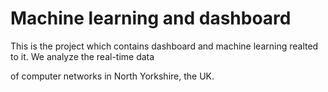 # Machine learning and dashboard

This is the project which contains dashboard and machine learning realted to it. We analyze the real-time data 

of computer networks in North Yorkshire, the UK. 